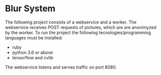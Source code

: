 # Blur System

The following project consists of a webservice and a worker. The webservice receives POST requests of pictures, which are are anonimyzed by the worker.
To run the project the following tecnologies/programming languages must be installed:

- ruby
- python 3.6 or above
- tensorflow and cvlib

The webservice listens and serves traffic on port 8080.
